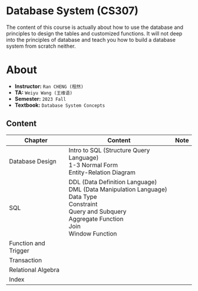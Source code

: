 # Database System (CS307)

The content of this course is actually about how to use the database and principles to design the tables and customized functions. It will not deep into the principles of database and teach you how to build a database system from scratch neither.

# About

- **Instructor:** `Ran CHENG (程然)`
- **TA:** `Weiyu Wang (王维语)`
- **Semester:** `2023 Fall`
- **Textbook:** `Database System Concepts`

## Content

| Chapter              | Content                                                      | Note |
| -------------------- | ------------------------------------------------------------ | ---- |
| Database Design      | Intro to SQL (Structure Query Language)<br>1-3 Normal Form<br>Entity-Relation Diagram |      |
| SQL                  | DDL (Data Definition Language)<br>DML (Data Manipulation Language)<br>Data Type<br>Constraint<br>Query and Subquery<br>Aggregate Function<br>Join<br>Window Function |      |
| Function and Trigger |                                                              |      |
| Transaction          |                                                              |      |
| Relational Algebra   |                                                              |      |
| Index                |                                                              |      |
